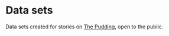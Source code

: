 # Data sets

Data sets created for stories on [The Pudding](https://pudding.cool), open to the public.
